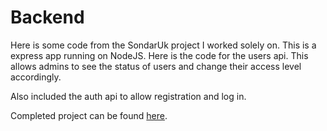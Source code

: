 # Backend

Here is some code from the SondarUk project I worked solely on. 
This is a express app running on NodeJS.
Here is the code for the users api. This allows admins to see the 
status of users and change their access level accordingly. 

Also included the auth api to allow registration and log in.

Completed project can be found [here](https://sondaruk.com).
